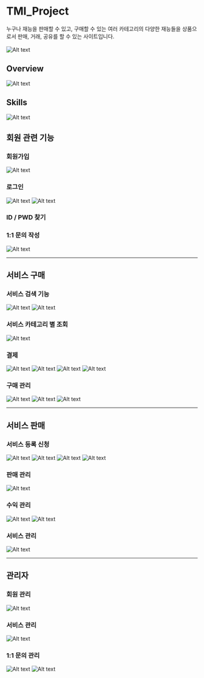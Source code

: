 # TMI_Project
누구나 재능을 판매할 수 있고, 구매할 수 있는 여러 카테고리의 다양한 재능들을 상품으로서 판매, 거래, 공유를 할 수 있는 사이트입니다.
<br>
<br>
![Alt text](images/main.png)
## Overview
![Alt text](images/project_overview.PNG)

## Skills
![Alt text](images/skills.png)
## 회원 관련 기능
### 회원가입
![Alt text](images/join.png)
### 로그인
![Alt text](images/login.png)
![Alt text](images/naverkakao.png)
### ID / PWD 찾기

### 1:1 문의 작성
![Alt text](images/qna.png)
* * *
## 서비스 구매
### 서비스 검색 기능
![Alt text](images/main.png)
![Alt text](images/search.png)
### 서비스 카테고리 별 조회
![Alt text](images/category.png)
### 결제
![Alt text](images/buy1.png)
![Alt text](images/buy2.png)
![Alt text](images/kgbuy.png)
![Alt text](images/buy3.png)
### 구매 관리
![Alt text](images/buyadmin.png)
![Alt text](images/cashCharge.png)
![Alt text](images/cashlog.png)
* * *
## 서비스 판매
### 서비스 등록 신청
![Alt text](images/service1.png)
![Alt text](images/service2.png)
![Alt text](images/service3.png)
![Alt text](images/service4.png)
### 판매 관리
![Alt text](images/selladmin.png)
### 수익 관리
![Alt text](images/incomeadmin.png)
![Alt text](images/income.png)
### 서비스 관리
![Alt text](images/myService.png)
* * *
## 관리자
### 회원 관리
![Alt text](images/admin1.png)
### 서비스 관리
![Alt text](images/admin2.png)
### 1:1 문의 관리
![Alt text](images/admin3.png)
![Alt text](images/admin4.png)
